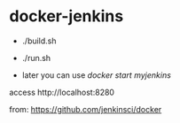 # docker-jenkins


* ./build.sh

* ./run.sh

* later you can use *docker start myjenkins*

access http://localhost:8280	



from: https://github.com/jenkinsci/docker
